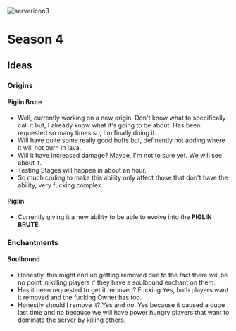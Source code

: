 
![servericon3](https://github.com/user-attachments/assets/f65f97b6-33db-4d97-b989-878433030b90)
# Season 4
## Ideas
### Origins
#### Piglin Brute
* Well, currently working on a new origin. Don't know what to specifically call it but, I already know what it's going to be about. Has been requested so many times so, I'm finally doing it.
* Will have quite some really good buffs but, definently not adding where it will not burn in lava.
* Will it have increased damage? Maybe, I'm not to sure yet. We will see about it.
* Testing Stages will happen in about an hour.
* So much coding to make this ability only affect those that don't have the ability, very fucking complex.
#### Piglin
* Currently giving it a new ability to be able to evolve into the **PIGLIN BRUTE**.
### Enchantments
#### Soulbound
* Honestly, this might end up getting removed due to the fact there will be no point in killing players if they have a soulbound enchant on them.
* Has it been requested to get it removed? Fucking Yes, both players want it removed and the fucking Owner has too.
* Honestly should I remove it? Yes and no. Yes because it caused a dupe last time and no because we will have power hungry players that want to dominate the server by killing others.
